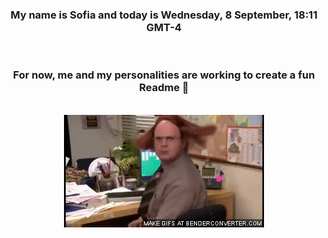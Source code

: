


<div align="center">
<h3 >My name is Sofia and today is Wednesday, 8 September, 18:11 GMT-4</h3><br>
<h3 >For now, me and my personalities are working to create a fun Readme 👋
</h3><br>
<img src='img/dwight.gif' alt='working...'/>
</div>
